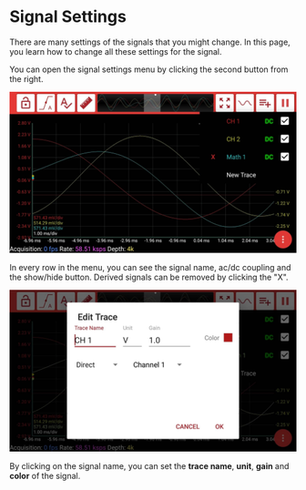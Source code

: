# Signal Settings

There are many settings of the signals that you might change. In this page, you learn how to change all these settings for the signal.

You can open the signal settings menu by clicking the second button from the right.

![Signal Settings Menu](../../../../.gitbook/assets/59692202_287571695486801_948991878957629440_n.jpg)

In every row in the menu, you can see the signal name, ac/dc coupling and the show/hide button. Derived signals can be removed by clicking the "X".

![Edit Trace Dialog](../../../../.gitbook/assets/59705491_2222079338108296_7031836554272178176_n.jpg)

By clicking on the signal name, you can set the **trace name**, **unit**, **gain** and **color** of the signal. 

